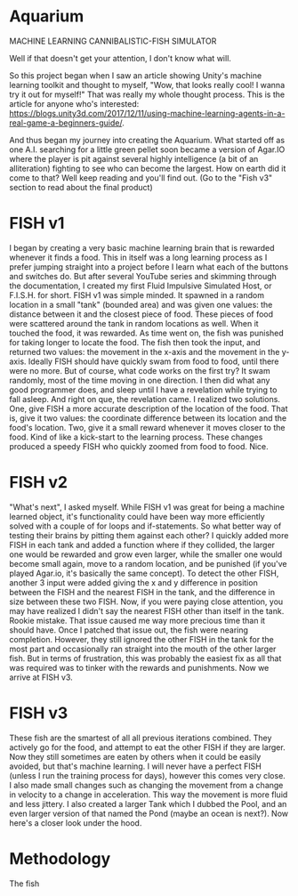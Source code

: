 # Aquarium
MACHINE LEARNING CANNIBALISTIC-FISH SIMULATOR


Well if that doesn't get your attention, I don't know what will.

So this project began when I saw an article showing Unity's machine learning toolkit and thought to myself, "Wow, that looks really cool! I wanna try it out for myself!" That was really my whole thought process. This is the article for anyone who's interested: https://blogs.unity3d.com/2017/12/11/using-machine-learning-agents-in-a-real-game-a-beginners-guide/.

And thus began my journey into creating the Aquarium. What started off as one A.I. searching for a little green pellet soon became a version of Agar.IO where the player is pit against several highly intelligence (a bit of an alliteration) fighting to see who can become the largest. How on earth did it come to that? Well keep reading and you'll find out. (Go to the "Fish v3" section to read about the final product) 

# FISH v1
I began by creating a very basic machine learning brain that is rewarded whenever it finds a food. This in itself was a long learning process as I prefer jumping straight into a project before I learn what each of the buttons and switches do. But after several YouTube series and skimming through the documentation, I created my first Fluid Impulsive Simulated Host, or F.I.S.H. for short. FISH v1 was simple minded. It spawned in a random location in a small "tank" (bounded area) and was given one values: the distance between it and the closest piece of food. These pieces of food were scattered around the tank in random locations as well. When it touched the food, it was rewarded. As time went on, the fish was punished for taking longer to locate the food. The fish then took the input, and returned two values: the movement in the x-axis and the movement in the y-axis. Ideally FISH should have quickly swam from food to food, until there were no more. But of course, what code works on the first try? It swam randomly, most of the time moving in one direction. I then did what any good programmer does, and sleep until I have a revelation while trying to fall asleep. And right on que, the revelation came. I realized two solutions. One, give FISH a more accurate description of the location of the food. That is, give it two values: the coordinate difference between its location and the food's location. Two, give it a small reward whenever it moves closer to the food. Kind of like a kick-start to the learning process. These changes produced a speedy FISH who quickly zoomed from food to food. Nice.

# FISH v2
"What's next", I asked myself. While FISH v1 was great for being a machine learned object, it's functionality could have been way more efficiently solved with a couple of for loops and if-statements. So what better way of testing their brains by pitting them against each other? I quickly added more FISH in each tank and added a function where if they collided, the larger one would be rewarded and grow even larger, while the smaller one would become small again, move to a random location, and be punished (if you've played Agar.io, it's basically the same concept). To detect the other FISH, another 3 input were added giving the x and y difference in position between the FISH and the nearest FISH in the tank, and the difference in size between these two FISH. Now, if you were paying close attention, you may have realized I didn't say the nearest FISH other than itself in the tank. Rookie mistake. That issue caused me way more precious time than it should have. Once I patched that issue out, the fish were nearing completion. However, they still ignored the other FISH in the tank for the most part and occasionally ran straight into the mouth of the other larger fish. But in terms of frustration, this was probably the easiest fix as all that was required was to tinker with the rewards and punishments. Now we arrive at FISH v3.

# FISH v3
These fish are the smartest of all all previous iterations combined. They actively go for the food, and attempt to eat the other FISH if they are larger. Now they still sometimes are eaten by others when it could be easily avoided, but that's machine learning. I will never have a perfect FISH (unless I run the training process for days), however this comes very close. I also made small changes such as changing the movement from a change in velocity to a change in acceleration. This way the movement is more fluid and less jittery. I also created a larger Tank which I dubbed the Pool, and an even larger version of that named the Pond (maybe an ocean is next?). Now here's a closer look under the hood.

# Methodology
The fish 
